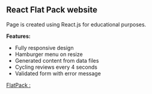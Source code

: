 ## React Flat Pack website

Page is created using React.js for educational purposes. <br>

<b>Features:</b>
- Fully responsive design
- Hamburger menu on resize
- Generated content from data files
- Cycling reviews every 4 seconds
- Validated form with error message

[FlatPack :](https://flatpack55.netlify.app/)
